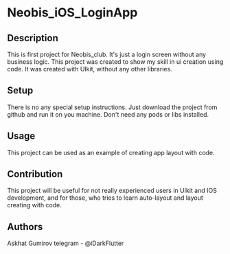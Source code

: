 # Neobis_iOS_LoginApp

## Description
This is first project for Neobis_club. It's just a login screen without any business logic. This project was created to show my skill in ui creation using code. It was created with UIkit, without any other libraries.

## Setup
There is no any special setup instructions. Just download the project from github and run it on you machine. Don't need any pods or libs installed.

## Usage
This project can be used as an example of creating app layout with code.

## Сontribution
This project will be useful for not really experienced users in UIkit and IOS development, and for those, who tries to learn auto-layout and layout creating with code.

## Authors
Askhat Gumirov
telegram - @iDarkFlutter
